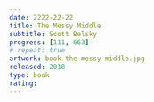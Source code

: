 ```yaml
---
date: 2222-22-22
title: The Messy Middle
subtitle: Scott Belsky
progress: [111, 663]
# repeat: true
artwork: book-the-messy-middle.jpg
released: 2018
type: book
rating:
---
```

